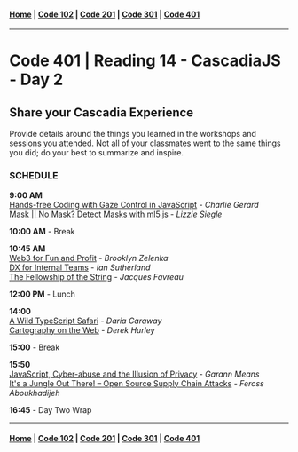 #### [Home](../README.md) | [Code 102](../102main.md) | [Code 201](../201main.md) | [Code 301](../301main.md) | [Code 401](../401main.md)

---

# Code 401 | Reading 14 - CascadiaJS - Day 2

## **Share your Cascadia Experience**

Provide details around the things you learned in the workshops and sessions you attended. Not all of your classmates went to the same things you did; do your best to summarize and inspire.

### **SCHEDULE**

**9:00 AM**\
[Hands-free Coding with Gaze Control in JavaScript]() - _Charlie Gerard_\
[Mask || No Mask? Detect Masks with ml5.js]() - _Lizzie Siegle_

**10:00 AM** - Break

**10:45 AM**\
[Web3 for Fun and Profit]() - _Brooklyn Zelenka_\
[DX for Internal Teams]() - _Ian Sutherland_\
[The Fellowship of the String]() - _Jacques Favreau_

**12:00 PM** - Lunch

**14:00**\
[A Wild TypeScript Safari]() - _Daria Caraway_\
[Cartography on the Web]() - _Derek Hurley_

**15:00** - Break

**15:50**\
[JavaScript, Cyber-abuse and the Illusion of Privacy]() - _Garann Means_\
[It's a Jungle Out There! – Open Source Supply Chain Attacks]() - _Feross Aboukhadijeh_

**16:45** - Day Two Wrap

---

#### [Home](../README.md) | [Code 102](../102main.md) | [Code 201](../201main.md) | [Code 301](../301main.md) | [Code 401](../401main.md)

